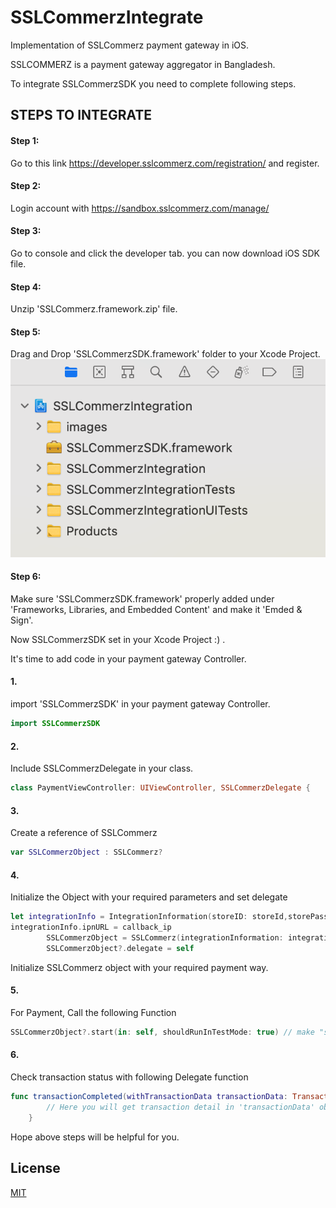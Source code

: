 # SSLCommerzIntegrate

Implementation of SSLCommerz payment gateway in iOS.

SSLCOMMERZ is a payment gateway aggregator in Bangladesh. 

To integrate SSLCommerzSDK you need to complete following steps.

## STEPS TO INTEGRATE

#### Step 1:
Go to this link https://developer.sslcommerz.com/registration/ and register.

#### Step 2: 
Login account with https://sandbox.sslcommerz.com/manage/

#### Step 3:
Go to console and click the developer tab. you can now download iOS SDK file.

#### Step 4:
Unzip 'SSLCommerz.framework.zip' file.

#### Step 5:
Drag and Drop 'SSLCommerzSDK.framework' folder to your Xcode Project.
![Screenshot](/images/Screenshot.png)

#### Step 6:
Make sure 'SSLCommerzSDK.framework' properly added under 'Frameworks, Libraries, and Embedded Content' and make it 'Emded & Sign'.

Now SSLCommerzSDK set in your Xcode Project :) .

It's time to add code in your payment gateway Controller.

#### 1. 
import 'SSLCommerzSDK' in your payment gateway Controller.

```swift
import SSLCommerzSDK
```
#### 2.
Include SSLCommerzDelegate  in your class.

```swift
class PaymentViewController: UIViewController, SSLCommerzDelegate {
```

#### 3.
Create a reference of SSLCommerz 

```swift
var SSLCommerzObject : SSLCommerz?
```

#### 4.
Initialize the Object with your required parameters and set delegate

```swift
let integrationInfo = IntegrationInformation(storeID: storeId,storePassword: password,totalAmount: amount,currency: currency,transactionId: transactionId,productCategory: productCategory)
integrationInfo.ipnURL = callback_ip
        SSLCommerzObject = SSLCommerz(integrationInformation: integrationInfo,emiInformation: nil,customerInformation: nil,shipmentInformation: nil,productInformation: nil,additionalInformation: nil)
        SSLCommerzObject?.delegate = self
```

Initialize SSLCommerz object with your required payment way.

#### 5.
For Payment, Call the following Function

```swift
SSLCommerzObject?.start(in: self, shouldRunInTestMode: true) // make "shouldRunInTestMode" false for real action
```

#### 6.
Check transaction status with following Delegate function

```swift
func transactionCompleted(withTransactionData transactionData: TransactionDetails?) {
        // Here you will get transaction detail in 'transactionData' object
    }
```

Hope above steps will be helpful for you.

## License
[MIT](https://choosealicense.com/licenses/mit/)
